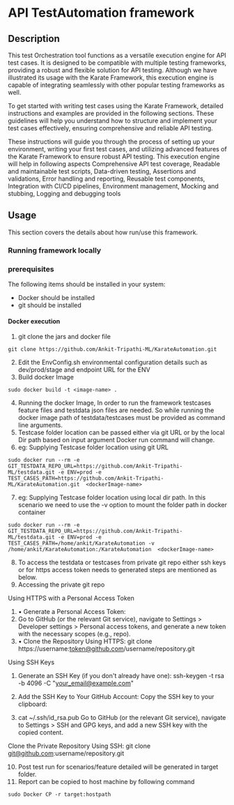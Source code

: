 # API TestAutomation framework


## Description

This test Orchestration tool functions as a versatile execution engine for API test cases. It is designed to be compatible with multiple testing frameworks, providing a robust and flexible solution for API testing. Although we have illustrated its usage with the Karate Framework, this execution engine is capable of integrating seamlessly with other popular testing frameworks as well.

To get started with writing test cases using the Karate Framework, detailed instructions and examples are provided in the following sections. These guidelines will help you understand how to structure and implement your test cases effectively, ensuring comprehensive and reliable API testing.

These instructions will guide you through the process of setting up your environment, writing your first test cases, and utilizing advanced features of the Karate Framework to ensure robust API testing. This execution engine will help in following aspects Comprehensive API test coverage, Readable and maintainable test scripts, Data-driven testing, Assertions and validations, Error handling and reporting, Reusable test components, Integration with CI/CD pipelines, Environment management, Mocking and stubbing, Logging and debugging tools

## Usage
This section covers the details about how run/use this framework.

### Running framework locally

### prerequisites
The following items should be installed in your system:
* Docker should be installed
* git should be installed 

#### Docker execution

1) git clone the jars and docker file
```
git clone https://github.com/Ankit-Tripathi-ML/KarateAutomation.git
```
2) Edit the EnvConfig.sh environmental configuration details 
   such as dev/prod/stage and endpoint URL for the ENV
3) Build docker Image 
```
sudo docker build -t <image-name> .
```
4) Running the docker Image, In order to run the framework testcases feature files and testdata json files are needed. So while running the docker image path of testdata/testcases must be provided as command line arguments.
5) Testcase folder location can be passed either via git URL or by the local Dir path based on input argument Docker run command will change.
6) eg: Supplying Testcase folder location using git URL
```
sudo docker run --rm -e GIT_TESTDATA_REPO_URL=https://github.com/Ankit-Tripathi-ML/testdata.git -e ENV=prod -e TEST_CASES_PATH=https://github.com/Ankit-Tripathi-ML/KarateAutomation.git  <dockerImage-name>
```
7) eg: Supplying Testcase folder location using local dir path. In this scenario we need to use the -v option to mount the folder path in docker container
```
sudo docker run --rm -e GIT_TESTDATA_REPO_URL=https://github.com/Ankit-Tripathi-ML/testdata.git -e ENV=prod -e TEST_CASES_PATH=/home/ankit/KarateAutomation -v /home/ankit/KarateAutomation:/KarateAutomation  <dockerImage-name>
```
8) To access the testdata or testcases from private git repo either ssh keys or for https access token needs to generated steps are mentioned as below.
9) Accessing the private git repo

Using HTTPS with a Personal Access Token
1.	•  Generate a Personal Access Token:
2.	Go to GitHub (or the relevant Git service), navigate to Settings > Developer settings > Personal access tokens, and generate a new token with the necessary scopes (e.g., repo).
3.	•  Clone the Repository Using HTTPS:
      git clone https://username:token@github.com/username/repository.git

Using SSH Keys
1.	Generate an SSH Key (if you don't already have one):
      ssh-keygen -t rsa -b 4096 -C "your_email@example.com" 

2. Add the SSH Key to Your GitHub Account:
Copy the SSH key to your clipboard:

3. cat ~/.ssh/id_rsa.pub
Go to GitHub (or the relevant Git service), navigate to Settings > SSH and GPG keys, and add a new SSH key with the copied content.

Clone the Private Repository Using SSH:
git clone git@github.com:username/repository.git

10) Post test run for scenarios/feature detailed will be generated in target folder.
11) Report can be copied to host machine by following command
```dtd
sudo Docker CP -r target:hostpath
```


